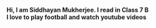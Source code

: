 <html>
  <head>
    <title>
      Siddhayan Mukherjee
    </title>
  </head>
  <body>
    <p><b>Hi, I am Siddhayan Mukherjee. I read in Class 7 B <br>
      I love to play football and watch youtube videos <br></p>
    </body>
    </html>
